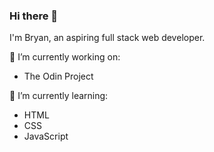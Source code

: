 ### Hi there 👋

I'm Bryan, an aspiring full stack web developer.

🔭 I’m currently working on:
- The Odin Project

🌱 I’m currently learning:
- HTML
- CSS
- JavaScript

<!--
**bmilcs/bmilcs** is a ✨ _special_ ✨ repository because its `README.md` (this file) appears on your GitHub profile.

Here are some ideas to get you started:

- 👯 I’m looking to collaborate on ...
- 🤔 I’m looking for help with ...
- 💬 Ask me about ...
- 📫 How to reach me: ...
- 😄 Pronouns: ...
- ⚡ Fun fact: ...
-->
